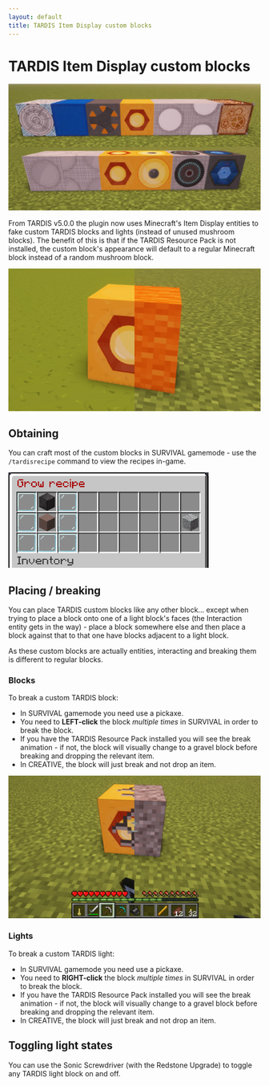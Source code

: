 ```yaml
---
layout: default
title: TARDIS Item Display custom blocks
---
```


# TARDIS Item Display custom blocks

![Custom block and lights](images/docs/custom_blocks_lights.jpg)

From TARDIS v5.0.0 the plugin now uses Minecraft's Item Display entities to fake custom TARDIS blocks and lights 
(instead of unused mushroom blocks). The benefit of this is that if the TARDIS Resource Pack is not installed, the 
custom block's appearance will default to a regular Minecraft block instead of a random mushroom block.

![Custom block resource pack comparison](images/docs/resource_pack_comparison.jpg)

## Obtaining

You can craft most of the custom blocks in SURVIVAL gamemode - use the `/tardisrecipe` command to view the recipes in-game.

![Custom block recipes](images/docs/custom_block_recipes.gif)

## Placing / breaking

You can place TARDIS custom blocks like any other block... except when trying to place a block onto one of a 
light block's faces (the Interaction entity gets in the way) - place a block somewhere else and then place a block 
against that to that one have blocks adjacent to a light block.

As these custom blocks are actually entities, interacting and breaking them is different to regular blocks.

### Blocks

To break a custom TARDIS block:

- In SURVIVAL gamemode you need use a pickaxe.
- You need to __LEFT-click__ the block _multiple times_ in SURVIVAL in order to break the block.
- If you have the TARDIS Resource Pack installed you will see the break animation - if not, the block will 
visually change to a gravel block before breaking and dropping the relevant item. 
- In CREATIVE, the block will just break and not drop an item.

![Custom block break](images/docs/custom_break.jpg)

### Lights

To break a custom TARDIS light:

- In SURVIVAL gamemode you need use a pickaxe.
- You need to __RIGHT-click__ the block _multiple times_ in SURVIVAL in order to break the block.
- If you have the TARDIS Resource Pack installed you will see the break animation - if not, the block will
  visually change to a gravel block before breaking and dropping the relevant item.
- In CREATIVE, the block will just break and not drop an item.

## Toggling light states

You can use the Sonic Screwdriver (with the Redstone Upgrade) to toggle any TARDIS light block on and off.